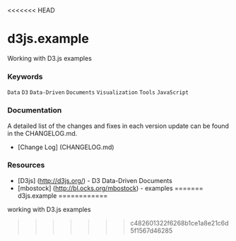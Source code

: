 <<<<<<< HEAD
# d3js.example


Working with D3.js examples

### Keywords

`Data` `D3` `Data-Driven` `Documents` `Visualization` `Tools` `JavaScript`

### Documentation

A detailed list of the changes and fixes in each version update can be found in the CHANGELOG.md.

* [Change Log] (CHANGELOG.md)

### Resources

* [D3js] (http://d3js.org/) - D3 Data-Driven Documents
* [mbostock] (http://bl.ocks.org/mbostock) - examples
=======
d3js.example
============

working with D3.js examples
>>>>>>> c482601322f6268b1ce1a8e21c6d5f1567d46285
